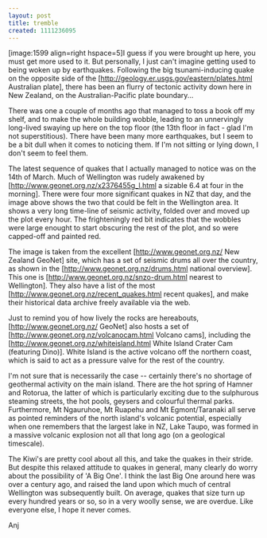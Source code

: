 ```yaml
---
layout: post
title: tremble
created: 1111236095
---
```

[image:1599 align=right hspace=5]I guess if you were brought up here, you must get more used to it.  But personally, I just can't imagine getting used to being woken up by earthquakes.  Following the big tsunami-inducing quake on the opposite side of the [http://geology.er.usgs.gov/eastern/plates.html Australian plate], there has been an flurry of tectonic activity down here in New Zealand, on the  Australian-Pacific plate boundary...
<!--break-->
There was one a couple of months ago that managed to toss a book off my shelf, and to make the whole building wobble, leading to an unnervingly long-lived swaying up here on the top floor (the 13th floor in fact - glad I'm not superstitious).  There have been many more earthquakes, but I seem to be a bit dull when it comes to noticing them.  If I'm not sitting or lying down, I don't seem to feel them.

The latest sequence of quakes that I actually managed to notice was on the 14th of March.  Much of Wellington was rudely awakened by [http://www.geonet.org.nz/x2376455g_l.html a sizable 6.4 at four in the morning].  There were four more significant quakes in NZ that day, and the image above shows the two that could be felt in the Wellington area.  It shows a very long time-line of seismic activity, folded over and moved up the plot every hour.  The frighteningly red bit indicates that the wobbles were large enought to start obscuring the rest of the plot, and so were capped-off and painted red.

The image is taken from the excellent [http://www.geonet.org.nz/ New Zealand GeoNet] site, which has a set of seismic drums all over the country, as shown in the [http://www.geonet.org.nz/drums.html national overview].  This one is [http://www.geonet.org.nz/snzo-drum.html nearest to Wellington].  They also have a list of the most [http://www.geonet.org.nz/recent_quakes.html recent quakes], and make their historical data archive freely available via the web.

Just to remind you of how lively the rocks are hereabouts, [http://www.geonet.org.nz/ GeoNet] also hosts a set of [http://www.geonet.org.nz/volcanocam.html Volcano cams], including the [http://www.geonet.org.nz/whiteisland.html White Island Crater Cam (featuring Dino)].  White Island is the active volcano off the northern coast, which is said to act as a pressure valve for the rest of the country.  

I'm not sure that is necessarily the case -- certainly there's no shortage of geothermal activity on the main island.  There are the hot spring of Hamner and Rotorua, the latter of which is particularly exciting due to the sulphurous steaming streets, the hot pools, geysers and colourful thermal parks.  Furthermore, Mt Ngauruhoe, Mt Ruapehu and Mt Egmont/Taranaki all serve as pointed reminders of the north island's volcanic potential, especially when one remembers that the largest lake in NZ, Lake Taupo, was formed in a massive volcanic explosion not all that long ago (on a geological timescale).

The Kiwi's are pretty cool about all this, and take the quakes in their stride.  But despite this relaxed attitude to quakes in general, many clearly do worry about the possibility of 'A Big One'.  I think the last Big One around here was over a century ago, and raised the land upon which much of central Wellington was subsequently built.  On average, quakes that size turn up every hundred years or so, so in a very woolly sense, we are overdue.  Like everyone else, I hope it never comes.

Anj
